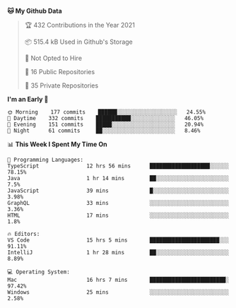 <!--START_SECTION:waka-->
**🐱 My Github Data** 

> 🏆 432 Contributions in the Year 2021
 > 
> 📦 515.4 kB Used in Github's Storage 
 > 
> 🚫 Not Opted to Hire
 > 
> 📜 16 Public Repositories 
 > 
> 🔑 35 Private Repositories  
 > 
**I'm an Early 🐤** 

```text
🌞 Morning    177 commits    ██████░░░░░░░░░░░░░░░░░░░   24.55% 
🌆 Daytime    332 commits    ███████████░░░░░░░░░░░░░░   46.05% 
🌃 Evening    151 commits    █████░░░░░░░░░░░░░░░░░░░░   20.94% 
🌙 Night      61 commits     ██░░░░░░░░░░░░░░░░░░░░░░░   8.46%

```


📊 **This Week I Spent My Time On** 

```text
💬 Programming Languages: 
TypeScript               12 hrs 56 mins      ███████████████████░░░░░░   78.15% 
Java                     1 hr 14 mins        ██░░░░░░░░░░░░░░░░░░░░░░░   7.5% 
JavaScript               39 mins             █░░░░░░░░░░░░░░░░░░░░░░░░   3.98% 
GraphQL                  33 mins             ░░░░░░░░░░░░░░░░░░░░░░░░░   3.36% 
HTML                     17 mins             ░░░░░░░░░░░░░░░░░░░░░░░░░   1.8%

🔥 Editors: 
VS Code                  15 hrs 5 mins       ██████████████████████░░░   91.11% 
IntelliJ                 1 hr 28 mins        ██░░░░░░░░░░░░░░░░░░░░░░░   8.89%

💻 Operating System: 
Mac                      16 hrs 7 mins       ████████████████████████░   97.42% 
Windows                  25 mins             ░░░░░░░░░░░░░░░░░░░░░░░░░   2.58%

```


<!--END_SECTION:waka-->


